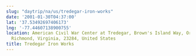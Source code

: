 ```yaml
---
slug: "daytrip/na/us/tredegar-iron-works"
date: '2001-01-30T04:37:00'
lat: '37.53492697406173'
lng: '-77.44607138900755'
location: American Civil War Center at Tredegar, Brown's Island Way, Oregon Hill,
  Richmond, Virginia, 23284, United States
title: Tredegar Iron Works
---
```




